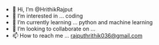 - 👋 Hi, I’m @HrithikRajput
- 👀 I’m interested in ...  coding
- 🌱 I’m currently learning ... python and machine learning
- 💞️ I’m looking to collaborate on ... 
- 📫 How to reach me ... rajputhrithik036@gmail.com

<!---
HrithikRajput/HrithikRajput is a ✨ special ✨ repository because its `README.md` (this file) appears on your GitHub profile.
You can click the Preview link to take a look at your changes.
--->
